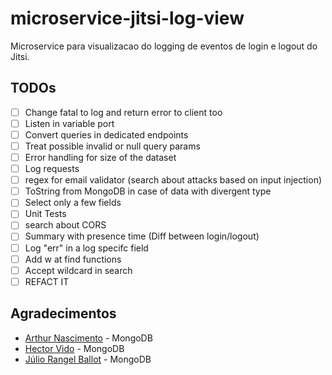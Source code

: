 # microservice-jitsi-log-view

Microservice para visualizacao do logging de eventos de login e logout do Jitsi. 

## TODOs

- [ ] Change fatal to log and return error to client too
- [ ] Listen in variable port
- [ ] Convert queries in dedicated endpoints
- [ ] Treat possible invalid or null query params
- [ ] Error handling for size of the dataset
- [ ] Log requests
- [ ] regex for email validator (search about attacks based on input injection)
- [ ] ToString from MongoDB in case of data with divergent type
- [ ] Select only a few fields
- [ ] Unit Tests
- [ ] search about CORS
- [ ] Summary with presence time (Diff between login/logout)
- [ ] Log "err" in a log specifc field
- [ ] Add w at find functions
- [ ] Accept wildcard in search
- [ ] REFACT IT

## Agradecimentos

* [Arthur Nascimento](https://github.com/tureba) - MongoDB
* [Hector Vido](https://github.com/hector-vido) - MongoDB
* [Júlio Rangel Ballot](https://github.com/jrballot) - MongoDB